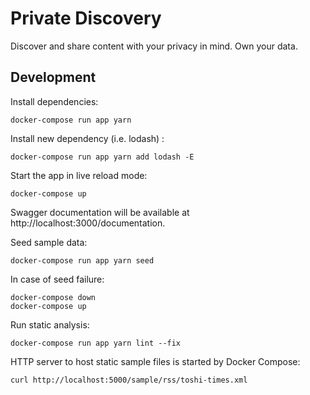 # Private Discovery

Discover and share content with your privacy in mind. Own your data.

## Development

Install dependencies:

    docker-compose run app yarn

Install new dependency (i.e. lodash) :

    docker-compose run app yarn add lodash -E
    
Start the app in live reload mode:

    docker-compose up
    
Swagger documentation will be available at http://localhost:3000/documentation.

Seed sample data:

    docker-compose run app yarn seed
    
In case of seed failure:

    docker-compose down
    docker-compose up

Run static analysis:

    docker-compose run app yarn lint --fix
    
HTTP server to host static sample files is started by Docker Compose:

    curl http://localhost:5000/sample/rss/toshi-times.xml
    
